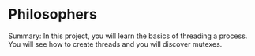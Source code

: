 # Philosophers
Summary: In this project, you will learn the basics of threading a process. You will see how to create threads and you will discover mutexes.

